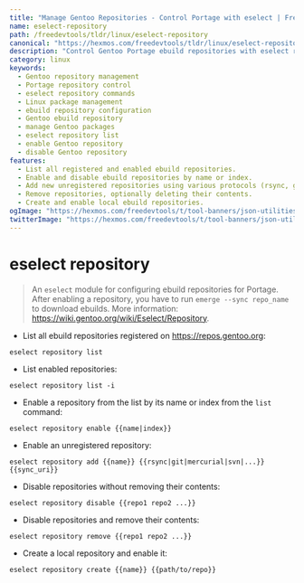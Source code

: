 ```yaml
---
title: "Manage Gentoo Repositories - Control Portage with eselect | Free DevTools"
name: eselect-repository
path: /freedevtools/tldr/linux/eselect-repository
canonical: "https://hexmos.com/freedevtools/tldr/linux/eselect-repository/"
description: "Control Gentoo Portage ebuild repositories with eselect repository.  Manage, enable, disable, and remove repositories easily. Free online tool, no registration required."
category: linux
keywords:
  - Gentoo repository management
  - Portage repository control
  - eselect repository commands
  - Linux package management
  - ebuild repository configuration
  - Gentoo ebuild repository
  - manage Gentoo packages
  - eselect repository list
  - enable Gentoo repository
  - disable Gentoo repository
features:
  - List all registered and enabled ebuild repositories.
  - Enable and disable ebuild repositories by name or index.
  - Add new unregistered repositories using various protocols (rsync, git, etc.).
  - Remove repositories, optionally deleting their contents.
  - Create and enable local ebuild repositories.
ogImage: "https://hexmos.com/freedevtools/t/tool-banners/json-utilities-banner.png"
twitterImage: "https://hexmos.com/freedevtools/t/tool-banners/json-utilities-banner.png"
---
```


# eselect repository

> An `eselect` module for configuring ebuild repositories for Portage.
> After enabling a repository, you have to run `emerge --sync repo_name` to download ebuilds.
> More information: <https://wiki.gentoo.org/wiki/Eselect/Repository>.

- List all ebuild repositories registered on <https://repos.gentoo.org>:

`eselect repository list`

- List enabled repositories:

`eselect repository list -i`

- Enable a repository from the list by its name or index from the `list` command:

`eselect repository enable {{name|index}}`

- Enable an unregistered repository:

`eselect repository add {{name}} {{rsync|git|mercurial|svn|...}} {{sync_uri}}`

- Disable repositories without removing their contents:

`eselect repository disable {{repo1 repo2 ...}}`

- Disable repositories and remove their contents:

`eselect repository remove {{repo1 repo2 ...}}`

- Create a local repository and enable it:

`eselect repository create {{name}} {{path/to/repo}}`
